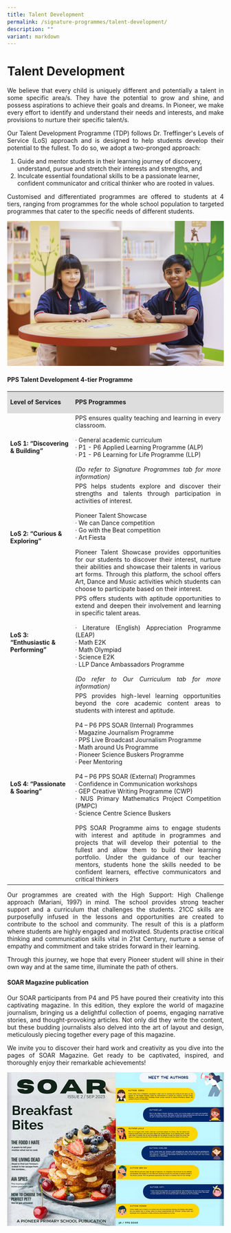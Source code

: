 ```yaml
---
title: Talent Development
permalink: /signature-programmes/talent-development/
description: ""
variant: markdown
---
```

# Talent Development

<p align="Justify">We believe that every child is uniquely different and potentially a talent in some specific area/s. They have the potential to grow and shine, and possess aspirations to achieve their goals and dreams. In Pioneer, we make every effort to identify and understand their needs and interests, and make provisions to nurture their specific talent/s.</p>

<p align="Justify">Our Talent Development Programme (TDP) follows Dr. Treffinger's Levels of Service (LoS) approach and is designed to help students develop their potential to the fullest. To do so, we adopt a two-pronged approach:</p>

<ol>
<li>Guide and mentor students in their learning journey of discovery, understand, pursue and stretch their interests and strengths, and</li>
<li>Inculcate essential foundational skills to be a passionate learner, confident communicator and critical thinker who are rooted in values.</li>
</ol>

<p align="Justify">Customised and differentiated programmes are offered to students at 4 tiers, ranging from programmes for the whole school population to targeted programmes that cater to the specific needs of different students.</p>

![](/images/PPS2021%20Photoshoot%2020%20of%2031.jpg)

#### PPS Talent Development 4-tier Programme


<table>
<tbody>
<tr>
<td style="background-color: #dddddd; width: 30%;">
<p><strong>Level of Services</strong></p>
</td>
<td style="background-color: #dddddd; width: 70%;">
<p><strong>PPS Programmes</strong></p>
</td>
</tr>
<tr>
<td>
<p><strong>LoS 1: “Discovering &amp; Building”</strong></p>
</td>
<td>
<div align="Justify">PPS ensures quality teaching and learning in every classroom.&nbsp;<br><br>· General academic curriculum&nbsp;<br>· P1 - P6 Applied Learning Programme&nbsp;(ALP)<br>· P1 - P6 Learning for Life Programme&nbsp;(LLP)<br><br><em>(Do refer to Signature Programmes tab for more information)</em></div>
</td>
</tr>
<tr>
<td>
<p><strong>LoS 2: “Curious &amp; Exploring”</strong></p>
</td>
<td>
<div align="Justify">PPS helps students explore and discover their strengths and talents through participation in activities of interest.<br><br>Pioneer Talent Showcase<br>· We can Dance competition<br>· Go with the Beat competition<br>· Art Fiesta<br><br>Pioneer Talent Showcase provides opportunities for our students to discover their interest, nurture their abilities and showcase their talents in various art forms. Through this platform, the school offers Art, Dance and Music activities which students can choose to participate based on their interest.</div>
</td>
</tr>
<tr>
<td>
<p><strong>LoS 3: “Enthusiastic &amp; Performing”</strong></p>
</td>
<td>
<div align="Justify">PPS offers students with aptitude opportunities to extend and deepen their involvement and learning in specific talent areas.&nbsp;<br><br>· Literature (English) Appreciation Programme (LEAP)<br>· Math E2K<br>· Math Olympiad<br>· Science E2K<br>· LLP Dance Ambassadors Programme<br><br><em>(Do refer to Our Curriculum tab for more information)</em></div>
</td>
</tr>
<tr>
<td>
<p><strong>LoS 4: “Passionate &amp; Soaring”</strong></p>
</td>
<td>
<div align="Justify">PPS provides high-level learning opportunities beyond the core academic content areas to students with interest and aptitude.<br><br>P4 – P6 PPS SOAR (Internal) Programmes<br>· Magazine Journalism Programme<br>· PPS Live Broadcast Journalism Programme<br>· Math around Us Programme<br>· Pioneer Science Buskers Programme<br>· Peer Mentoring&nbsp;<br><br>P4 – P6 PPS SOAR (External) Programmes<br>· Confidence in Communication workshops<br>· GEP Creative Writing Programme (CWP)<br>· NUS Primary Mathematics Project Competition (PMPC)<br>· Science Centre Science Buskers<br><br>PPS SOAR Programme aims to engage students with interest and aptitude in programmes and projects that will develop their potential to the fullest and allow them to build their learning portfolio. Under the guidance of our teacher mentors, students hone the skills needed to be confident learners, effective communicators and critical thinkers</div>
</td>
</tr>
</tbody>
</table>


<p align="Justify">Our programmes are created with the High Support: High Challenge approach (Mariani, 1997) in mind. The school provides strong teacher support and a curriculum that challenges the students. 21CC skills are purposefully infused in the lessons and opportunities are created to contribute to the school and community. The result of this is a platform where students are highly engaged and motivated. Students practise critical thinking and communication skills vital in 21st Century, nurture a sense of empathy and commitment and take strides forward in their learning. </p>

<p align="Justify">Through this journey, we hope that every Pioneer student will shine in their own way and at the same time, illuminate the path of others.</p>

#### SOAR Magazine publication

<p align="Justify">Our SOAR participants from P4 and P5 have poured their creativity into this captivating magazine. In this edition, they explore the world of magazine journalism, bringing us a delightful collection of poems, engaging narrative stories, and thought-provoking articles. Not only did they write the content, but these budding journalists also delved into the art of layout and design, meticulously piecing together every page of this magazine.</p>

<p align="Justify">	We invite you to discover their hard work and creativity as you dive into the pages of SOAR Magazine. Get ready to be captivated, inspired, and thoroughly enjoy their remarkable achievements!</p>

![SOAR](/images/InfoPic%20Thumb/soar_coverpage.jpg)